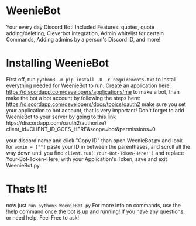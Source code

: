 # WeenieBot
Your every day Discord Bot! Included Features: quotes, quote adding/deleting, Cleverbot integration, Admin whitelist for certain Commands, Adding admins by a person's Discord ID, and more!  

# Installing WeenieBot

  First off, run `python3 -m pip install -U -r requirements.txt` to install everything needed for WeenieBot to run. Create an application here: https://discordapp.com/developers/applications/me to make a bot, than make the bot a bot account by following the steps here: https://discordapp.com/developers/docs/topics/oauth2 make sure you set your application to bot account, that is very important! Don't forget to add WeenieBot to your server by going to this link htps://discordapp.com/oauth2/authorize?client_id=CLIENT_ID_GOES_HERE&scope=bot&permissions=0

 your discord name and click "Copy ID" than open WeenieBot.py and look for `admin = [""]` paste your ID in between the parenthases, and scroll all the way down until you find `client.run('Your-Bot-Token-Here!')` and replace Your-Bot-Token-Here, with your Application's Token, save and exit WeenieBot.py.

# Thats It!
now just `run python3 WeenieBot.py`
For more info on commands, use the !help command once the bot is up and running!
If you have any questions, or need help. Feel Free to ask!
